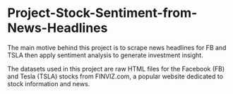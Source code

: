 # Project-Stock-Sentiment-from-News-Headlines

The main motive behind this project is to scrape news headlines for FB and TSLA then apply sentiment analysis to generate investment insight.

The datasets used in this project are raw HTML files for the Facebook (FB) and Tesla (TSLA) stocks from FINVIZ.com, a popular website dedicated to stock information and news.



